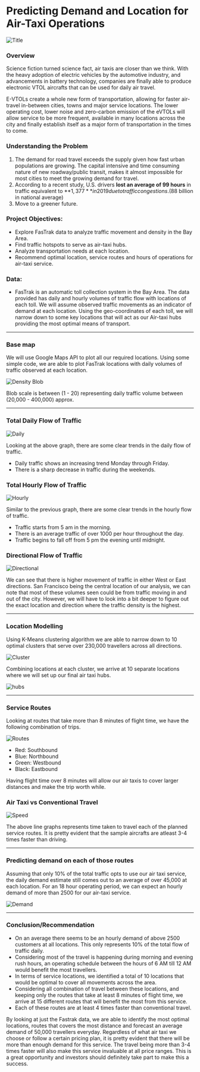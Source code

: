 # Predicting Demand and Location for Air-Taxi Operations

![Title](https://github.com/dicchyant84/Air-Taxi-Logistics/blob/main/Images/eVTOL-Los-Angeles.jpg)

### Overview

Science fiction turned science fact, air taxis are closer than we think. With the heavy adoption of electric vehicles by the automotive industry, and advancements in battery technology, companies are finally able to produce electronic VTOL aircrafts that can be used for daily air travel.

E-VTOLs create a whole new form of transportation, allowing for faster air-travel in-between cities, towns and major service locations. The lower operating cost, lower noise and zero-carbon emission of the eVTOLs will allow service to be more frequent, available in many locations across the city and finally establish itself as a major form of transportation in the times to come. 

### Understanding the Problem

1. The demand for road travel exceeds the supply given how fast urban populations are growing. The capital intensive and time consuming nature of new roadway/public transit, 
   makes it almost impossible for most cities to meet the growing demand for travel.
2. According to a recent study, U.S. drivers **lost an average of 99 hours** in traffic equivalent to **$1,377** in 2019 due to traffic congestions. ($88 billion in national average)
3. Move to a greener future. 


### Project Objectives:

- Explore FasTrak data to analyze traffic movement and density in the Bay Area.
- Find traffic hotspots to serve as air-taxi hubs.
- Analyze transportation needs at each location.
- Recommend optimal location, service routes and hours of operations for air-taxi service.


### Data:

- FasTrak is an automatic toll collection system in the Bay Area. The data provided has daily and hourly volumes of traffic flow with locations of each toll. 
We will assume observed traffic movements as an indicator of demand at each location. Using the geo-coordinates of each toll, we will narrow down to some key locations 
that will act as our Air-taxi hubs providing the most optimal means of transport.

-----------------------------------------------------------------------------------------------------------------

### Base map

We will use Google Maps API to plot all our required locations. Using some simple code, we are able to plot FasTrak locations with daily volumes of traffic observed at each location.

![Density Blob](https://github.com/dicchyant84/Air-Taxi-Logistics/blob/main/Images/density_blob.png)

Blob scale is between (1 - 20) representing daily traffic volume between (20,000 - 400,000) approx.

-----------------------------------------------------------------------------------------------------------------

### Total Daily Flow of Traffic

![Daily](https://github.com/dicchyant84/Air-Taxi-Logistics/blob/main/Graphs/Total%20Daily%20Traffic%20Volume.png)

Looking at the above graph, there are some clear trends in the daily flow of traffic.
- Daily traffic shows an increasing trend Monday through Friday.
- There is a sharp decrease in traffic during the weekends.


### Total Hourly Flow of Traffic

![Hourly](https://github.com/dicchyant84/Air-Taxi-Logistics/blob/main/Graphs/Hourly%20Traffic%20Volume.png)

Similar to the previous graph, there are some clear trends in the hourly flow of traffic.
- Traffic starts from 5 am in the morning. 
- There is an average traffic of over 1000 per hour throughout the day.
- Traffic begins to fall off from 5 pm the evening until midnight.


### Directional Flow of Traffic

![Directional](https://github.com/dicchyant84/Air-Taxi-Logistics/blob/main/Graphs/Directional.png)

We can see that there is higher movement of traffic in either West or East directions. San Francisco being the central location of our analysis, 
we can note that most of these volumes seen could be from traffic moving in and out of the city. However, we will have to look into a 
bit deeper to figure out the exact location and direction where the traffic density is the highest.

-----------------------------------------------------------------------------------------------------------------

### Location Modelling

Using K-Means clustering algorithm we are able to narrow down to 10 optimal clusters that serve over 230,000 travellers across all directions.

![Cluster](https://github.com/dicchyant84/Air-Taxi-Logistics/blob/main/Graphs/clusters.png)

Combining locations at each cluster, we arrive at 10 separate locations where we will set up our final air taxi hubs.

![hubs](https://github.com/dicchyant84/Air-Taxi-Logistics/blob/main/Graphs/hubs.png)

-----------------------------------------------------------------------------------------------------------------

### Service Routes

Looking at routes that take more than 8 minutes of flight time, we have the following combination of trips.

![Routes](https://github.com/dicchyant84/Air-Taxi-Logistics/blob/main/Graphs/routes.png)

- Red: Southbound
- Blue: Northbound
- Green: Westbound
- Black: Eastbound

Having flight time over 8 minutes will allow our air taxis to cover larger distances and make the trip worth while.


### Air Taxi vs Conventional Travel

![Speed](https://github.com/dicchyant84/Air-Taxi-Logistics/blob/main/Graphs/time_comparision.png)

The above line graphs represents time taken to travel each of the planned service routes. It is pretty evident that the sample aircrafts are atleast 3-4 times faster than driving.

-----------------------------------------------------------------------------------------------------------------

### Predicting demand on each of those routes

Assuming that only 10% of the total traffic opts to use our air taxi service, the daily demand estimate still comes out to an average of over 45,000 at each location.
For an 18 hour operating period, we can expect an hourly demand of more than 2500 for our air-taxi service.

![Demand](https://github.com/dicchyant84/Air-Taxi-Logistics/blob/main/Graphs/demand.png)

-----------------------------------------------------------------------------------------------------------------

### Conclusion/Recommendation

- On an average there seems to be an hourly demand of above 2500 customers at all locations. This only represents 10% of the total flow of traffic daily.
- Considering most of the travel is happening during morning and evening rush hours, an operating schedule between the hours of 6 AM till 12 AM would benefit the most travellers.
- In terms of service locations, we identified a total of 10 locations that would be optimal to cover all movements across the area.
- Considering all combination of travel between these locations, and keeping only the routes that take at least 8 minutes of flight time, we arrive at 15 different routes that will benefit the most from this service.
- Each of these routes are at least 4 times faster than conventional travel.

By looking at just the Fastrak data, we are able to identify the most optimal locations, routes that covers the most distance and forecast an average demand of 50,000 travellers 
everyday. Regardless of what air taxi we choose or follow a certain pricing plan, it is pretty evident that there will be more than enough demand for this service. The travel being more than 3-4 times faster will also make this service invaluable at all price ranges. 
This is a great opportunity and investors should definitely take part to make this a success.



